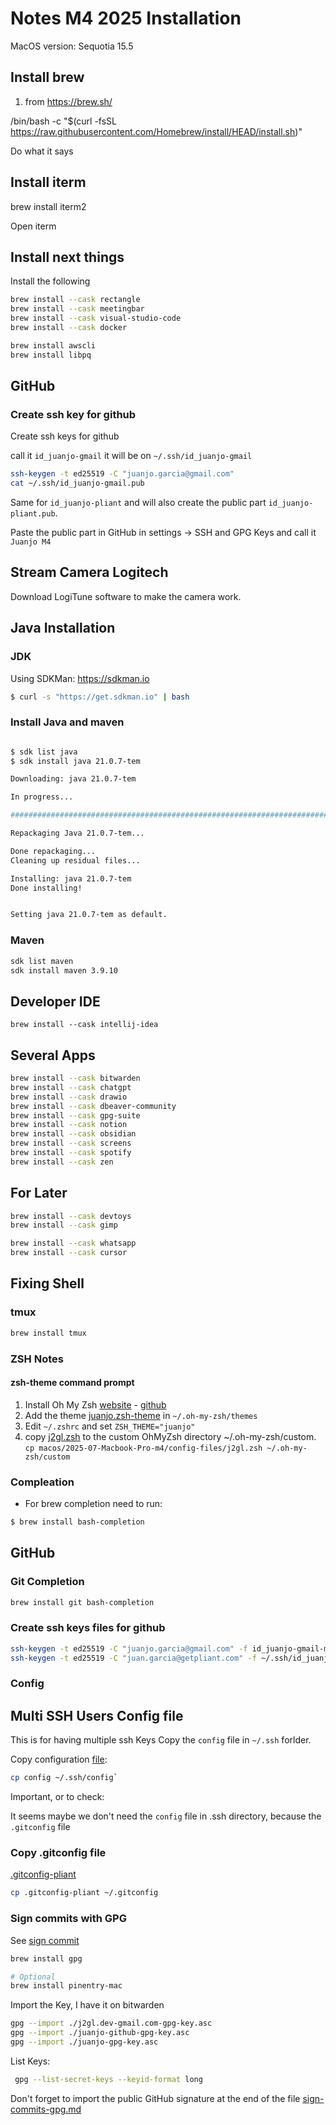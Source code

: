 # Notes M4 2025 Installation

MacOS version: Sequotia 15.5


## Install brew

1. from https://brew.sh/

/bin/bash -c "$(curl -fsSL https://raw.githubusercontent.com/Homebrew/install/HEAD/install.sh)"

Do what it says

## Install iterm

brew install iterm2

Open iterm


## Install next things
Install the following
```sh
brew install --cask rectangle
brew install --cask meetingbar
brew install --cask visual-studio-code
brew install --cask docker
```

```sh
brew install awscli
brew install libpq
```


## GitHub

### Create ssh key for github

Create ssh keys for github

call it `id_juanjo-gmail`
it will be on `~/.ssh/id_juanjo-gmail`

```sh
ssh-keygen -t ed25519 -C "juanjo.garcia@gmail.com"
cat ~/.ssh/id_juanjo-gmail.pub
```

Same for `id_juanjo-pliant` and will also create the public part `id_juanjo-pliant.pub`.

Paste the public part in GitHub in settings -> SSH and GPG Keys and call it `Juanjo M4`


## Stream Camera Logitech
Download LogiTune software to make the camera work.

## Java Installation

### JDK
Using SDKMan: https://sdkman.io

```sh
$ curl -s "https://get.sdkman.io" | bash
```


### Install Java and maven
```sh

$ sdk list java
$ sdk install java 21.0.7-tem

Downloading: java 21.0.7-tem

In progress...

######################################################################################################################## 100.0%

Repackaging Java 21.0.7-tem...

Done repackaging...
Cleaning up residual files...

Installing: java 21.0.7-tem
Done installing!


Setting java 21.0.7-tem as default.
```

### Maven

```sh
sdk list maven 
sdk install maven 3.9.10
```

## Developer IDE
```
brew install --cask intellij-idea
```

## Several Apps
```sh
brew install --cask bitwarden
brew install --cask chatgpt
brew install --cask drawio
brew install --cask dbeaver-community
brew install --cask gpg-suite
brew install --cask notion
brew install --cask obsidian
brew install --cask screens
brew install --cask spotify
brew install --cask zen
```

## For Later
```sh
brew install --cask devtoys
brew install --cask gimp

brew install --cask whatsapp
brew install --cask cursor
```



## Fixing Shell

### tmux
```sh
brew install tmux
```

### ZSH Notes

#### zsh-theme command prompt

1. Install Oh My Zsh [website](https://ohmyz.sh/) - [github](https://github.com/ohmyzsh/ohmyzsh)
2. Add the theme [juanjo.zsh-theme](/prompt-zsh-theme/juanjo.zsh-theme) in `~/.oh-my-zsh/themes`
3. Edit `~/.zshrc` and set `ZSH_THEME="juanjo"`
4. copy [j2gl.zsh](/macos/2025-07-Macbook-Pro-m4/config-files/j2gl.zsh) to the custom OhMyZsh directory ~/.oh-my-zsh/custom.  
    `cp macos/2025-07-Macbook-Pro-m4/config-files/j2gl.zsh ~/.oh-my-zsh/custom`

### Compleation
* For brew completion need to run:
```bash
$ brew install bash-completion
```



## GitHub
### Git Completion

```sh
brew install git bash-completion
```

### Create ssh keys files for github

```sh
ssh-keygen -t ed25519 -C "juanjo.garcia@gmail.com" -f id_juanjo-gmail-m4
ssh-keygen -t ed25519 -C "juan.garcia@getpliant.com" -f ~/.ssh/id_juanjo-pliant
```


### Config

## Multi SSH Users Config file

This is for having multiple ssh Keys 
Copy the `config` file in `~/.ssh` forlder.


Copy configuration [file](config): 

```sh
cp config ~/.ssh/config`
```
Important, or to check:

It seems maybe we don't need the `config` file in .ssh directory, because the `.gitconfig` file 


### Copy .gitconfig file

[.gitconfig-pliant](/macos/2025-07-Macbook-Pro-m4/.gitconfig-pliant)

```sh
cp .gitconfig-pliant ~/.gitconfig
```

### Sign commits with GPG 

See [sign commit](/git-configuration/sign-commits-gpg.md)

```sh
brew install gpg

# Optional
brew install pinentry-mac
```

Import the Key, I have it on bitwarden
```sh
gpg --import ./j2gl.dev-gmail.com-gpg-key.asc
gpg --import ./juanjo-github-gpg-key.asc
gpg --import ./juanjo-gpg-key.asc
```

List Keys: 
```sh
 gpg --list-secret-keys --keyid-format long
```

Don't forget to import the public GitHub signature at the end of the file [sign-commits-gpg.md](/git-configuration/sign-commits-gpg.md)
